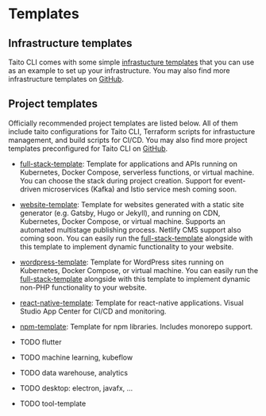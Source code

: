 # Templates

## Infrastructure templates

Taito CLI comes with some simple [infrastucture templates](https://github.com/TaitoUnited/taito-cli/tree/master/examples/zones/README) that you can use as an example to set up your infrastructure. You may also find more infrastructure templates on [GitHub](TODO).

## Project templates

Officially recommended project templates are listed below. All of them include taito configurations for Taito CLI, Terraform scripts for infrastucture management, and build scripts for CI/CD. You may also find more project templates preconfigured for Taito CLI on [GitHub](https://github.com/search?q=topic%3Ataito-template&type=Repositories).

* [full-stack-template](https://github.com/TaitoUnited/server-template): Template for applications and APIs running on Kubernetes, Docker Compose, serverless functions, or virtual machine. You can choose the stack during project creation. Support for event-driven microservices (Kafka) and Istio service mesh coming soon.

* [website-template](https://github.com/TaitoUnited/website-template): Template for websites generated with a static site generator (e.g. Gatsby, Hugo or Jekyll), and running on CDN, Kubernetes, Docker Compose, or virtual machine. Supports an automated multistage publishing process. Netlify CMS support also coming soon. You can easily run the [full-stack-template](https://github.com/TaitoUnited/server-template) alongside with this template to implement dynamic functionality to your website.

* [wordpress-template](https://github.com/TaitoUnited/wordpress-template): Template for WordPress sites running on Kubernetes, Docker Compose, or virtual machine. You can easily run the [full-stack-template](https://github.com/TaitoUnited/server-template) alongside with this template to implement dynamic non-PHP functionality to your website.

* [react-native-template](https://github.com/TaitoUnited/react-native-template): Template for react-native applications. Visual Studio App Center for CI/CD and monitoring.

* [npm-template](https://github.com/TaitoUnited/npm-template): Template for npm libraries. Includes monorepo support.

* TODO flutter

* TODO machine learning, kubeflow

* TODO data warehouse, analytics

* TODO desktop: electron, javafx, ...

* TODO tool-template
